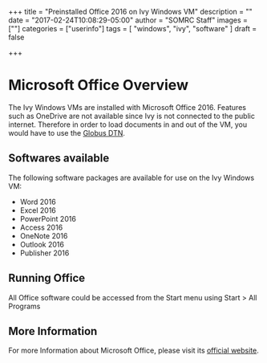 +++
title = "Preinstalled Office 2016 on Ivy Windows VM"
description = ""
date = "2017-02-24T10:08:29-05:00"
author = "SOMRC Staff"
images = [""]
categories = ["userinfo"]
tags = [
    "windows", 
    "ivy",
    "software"
]
draft = false

+++
# Microsoft Office Overview

The Ivy Windows VMs are installed with Microsoft Office 2016. Features such as OneDrive are not available
since Ivy is not connected to the public internet. Therefore in order to load documents in and out of the 
VM, you would have to use the [Globus DTN](/userinfo/globus). 

## Softwares available

The following software packages are available for use on the Ivy Windows VM:

* Word 2016
* Excel 2016
* PowerPoint 2016
* Access 2016
* OneNote 2016
* Outlook 2016
* Publisher 2016

## Running Office

All Office software could be accessed from the Start menu using Start > All Programs

## More Information

For more Information about Microsoft Office, please visit its [official website](https://products.office.com/en-us/home). 
